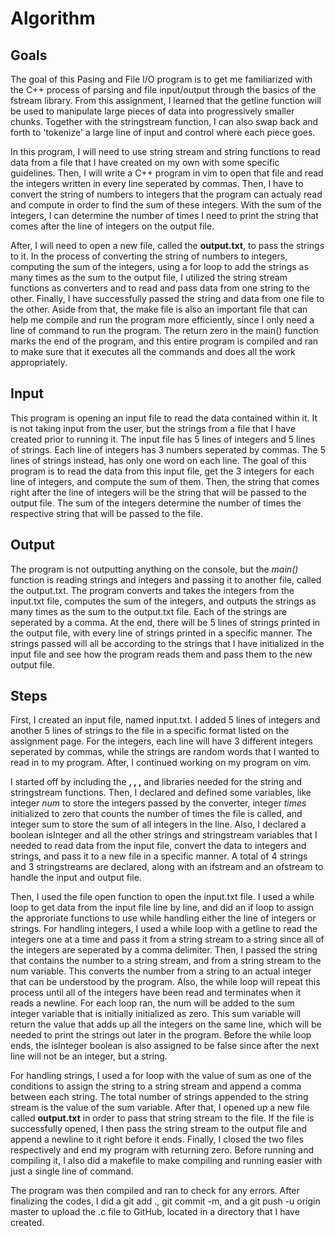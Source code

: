 # Algorithm
## Goals
The goal of this Pasing and File I/O program is to get me familiarized with the C++ process of parsing and file input/output through the basics of the fstream library. From this assignment, I learned that the getline function will be used to manipulate large pieces of data into progressively smaller chunks. Together with the stringstream function, I can also swap back and forth to 'tokenize' a large line of input and control where each piece goes.

In this program, I will need to use string stream and string functions to read data from a file that I have created on my own with some specific guidelines. Then, I will write a C++ program in vim to open that file and read the integers written in every line seperated by commas. Then, I have to convert the string of numbers to integers that the program can actualy read and compute in order to find the sum of these integers. With the sum of the integers, I can determine the number of times I need to print the string that comes after the line of integers on the output file.

After, I will need to open a new file, called the **output.txt**, to pass the strings to it. In the process of converting the string of numbers to integers, computing the sum of the integers, using a for loop to add the strings as many times as the sum to the output file, I utilized the string stream functions as converters and to read and pass data from one string to the other. Finally, I have successfully passed the string and data from one file to the other. Aside from that, the make file is also an important file that can help me compile and run the program more efficiently, since I only need a line of command to run the program. The return zero in the main() function marks the end of the program, and this entire program is compiled and ran to make sure that it executes all the commands and does all the work appropriately.

## Input
This program is opening an input file to read the data contained within it. It is not taking input from the user, but the strings from a file that I have created prior to running it. The input file has 5 lines of integers and 5 lines of strings. Each line of integers has 3 numbers seperated by commas. The 5 lines of strings instead, has only one word on each line. The goal of this program is to read the data from this input file, get the 3 integers for each line of integers, and compute the sum of them. Then, the string that comes right after the line of integers will be the string that will be passed to the output file. The sum of the integers determine the number of times the respective string that will be passed to the file.

## Output
The program is not outputting anything on the console, but the *main()* function is reading strings and integers and passing it to another file, called the output.txt. The program converts and takes the integers from the input.txt file, computes the sum of the integers, and outputs the strings as many times as the sum to the output.txt file. Each of the strings are seperated by a comma. At the end, there will be 5 lines of strings printed in the output file, with every line of strings printed in a specific manner. The strings passed will all be according to the strings that I have initialized in the input file and see how the program reads them and pass them to the new output file.

## Steps 
First, I created an input file, named input.txt. I added 5 lines of integers and another 5 lines of strings to the file in a specific format listed on the assignment page. For the integers, each line will have 3 different integers seperated by commas, while the strings are random words that I wanted to read in to my program. After, I continued working on my program on vim. 

I started off by including the **<fstream>, <iostream>, <sstream>,** and **<sting>** libraries needed for the string and stringstream functions. Then, I declared and defined some variables, like integer *num* to store the integers passed by the converter, integer *times* initialized to zero that counts the number of times the file is called, and integer sum to store the sum of all integers in the line. Also, I declared a boolean isInteger and all the other strings and stringstream variables that I needed to read data from the input file, convert the data to integers and strings, and pass it to a new file in a specific manner. A total of 4 strings and 3 stringstreams are declared, along with an ifstream and an ofstream to handle the input and output file. 

Then, I used the file open function to open the input.txt file. I used a while loop to get data from the input file line by line, and did an if loop to assign the approriate functions to use while handling either the line of integers or strings. For handling integers, I used a while loop with a getline to read the integers one at a time and pass it from a string stream to a string since all of the integers are seperated by a comma delimiter. Then, I passed the string that contains the number to a string stream, and from a string stream to the num variable. This converts the number from a string to an actual integer that can be understood by the program. Also, the while loop will repeat this process until all of the integers have been read and terminates when it reads a newline. For each loop ran, the num will be added to the sum integer variable that is initially initialized as zero. This sum variable will return the value that adds up all the integers on the same line, which will be needed to print the strings out later in the program. Before the while loop ends, the isInteger boolean is also assigned to be false since after the next line will not be an integer, but a string.

For handling strings, I used a for loop with the value of sum as one of the conditions to assign the string to a string stream and append a comma between each string. The total number of strings appended to the string stream is the value of the sum variable. After that, I opened up a new file called **output.txt** in order to pass that string stream to the file. If the file is successfully opened, I then pass the string stream to the output file and append a newline to it right before it ends. Finally, I closed the two files respectively and end my program with returning zero. Before running and compiling it, I also did a makefile to make compiling and running easier with just a single line of command.

The program was then compiled and ran to check for any errors. After finalizing the codes, I did a git add ., git commit -m, and a git push -u origin master to upload the .c file to GitHub, located in a directory that I have created. 

